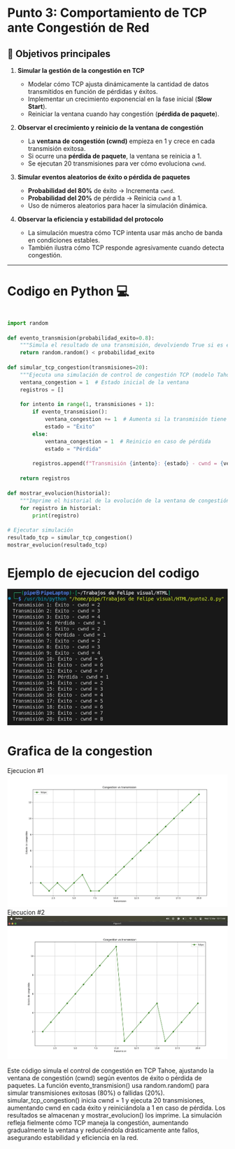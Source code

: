 # Punto 3: Comportamiento de TCP ante Congestión de Red
## 📌 Objetivos principales  

1. **Simular la gestión de la congestión en TCP**  
   - Modelar cómo TCP ajusta dinámicamente la cantidad de datos transmitidos en función de pérdidas y éxitos.  
   - Implementar un crecimiento exponencial en la fase inicial (**Slow Start**).  
   - Reiniciar la ventana cuando hay congestión (**pérdida de paquete**).  

2. **Observar el crecimiento y reinicio de la ventana de congestión**  
   - La **ventana de congestión (cwnd)** empieza en 1 y crece en cada transmisión exitosa.  
   - Si ocurre una **pérdida de paquete**, la ventana se reinicia a 1.  
   - Se ejecutan 20 transmisiones para ver cómo evoluciona `cwnd`.  

3. **Simular eventos aleatorios de éxito o pérdida de paquetes**  
   - **Probabilidad del 80%** de éxito → Incrementa `cwnd`.  
   - **Probabilidad del 20%** de pérdida → Reinicia `cwnd` a 1.  
   - Uso de números aleatorios para hacer la simulación dinámica.  

4. **Observar la eficiencia y estabilidad del protocolo**  
   - La simulación muestra cómo TCP intenta usar más ancho de banda en condiciones estables.  
   - También ilustra cómo TCP responde agresivamente cuando detecta congestión.  

---


# Codigo en Python 💻
``` py

import random

def evento_transmision(probabilidad_exito=0.8):
    """Simula el resultado de una transmisión, devolviendo True si es exitosa."""
    return random.random() < probabilidad_exito

def simular_tcp_congestion(transmisiones=20):
    """Ejecuta una simulación de control de congestión TCP (modelo Tahoe)."""
    ventana_congestion = 1  # Estado inicial de la ventana
    registros = []

    for intento in range(1, transmisiones + 1):
        if evento_transmision():
            ventana_congestion += 1  # Aumenta si la transmisión tiene éxito
            estado = "Éxito"
        else:
            ventana_congestion = 1  # Reinicio en caso de pérdida
            estado = "Pérdida"
        
        registros.append(f"Transmisión {intento}: {estado} - cwnd = {ventana_congestion}")
    
    return registros

def mostrar_evolucion(historial):
    """Imprime el historial de la evolución de la ventana de congestión."""
    for registro in historial:
        print(registro)

# Ejecutar simulación
resultado_tcp = simular_tcp_congestion()
mostrar_evolucion(resultado_tcp)

```
# Ejemplo de ejecucion del codigo 
![imagen1](Src/termi.jpeg)



# Grafica de la congestion
Ejecucion #1
![imagen2](Src/graf.jpeg)
Ejecucion #2
![imagen3](Src/graf2.jpeg)


Este código simula el control de congestión en TCP Tahoe, ajustando la ventana de congestión (cwnd) según eventos de éxito o pérdida de paquetes. La función evento_transmision() usa random.random() para simular transmisiones exitosas (80%) o fallidas (20%). simular_tcp_congestion() inicia cwnd = 1 y ejecuta 20 transmisiones, aumentando cwnd en cada éxito y reiniciándola a 1 en caso de pérdida. Los resultados se almacenan y mostrar_evolucion() los imprime. La simulación refleja fielmente cómo TCP maneja la congestión, aumentando gradualmente la ventana y reduciéndola drásticamente ante fallos, asegurando estabilidad y eficiencia en la red.
